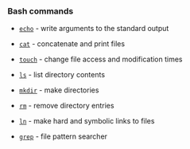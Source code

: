 ### Bash commands

* [`echo`](http://man.openbsd.org/?query=echo&apropos=0&sec=0&arch=default&manpath=OpenBSD-current) - write arguments to the standard output

* [`cat`](http://man.openbsd.org/OpenBSD-current/man1/cat.1) - concatenate and print files

* [`touch`](http://man.openbsd.org/cgi-bin/man.cgi/OpenBSD-current/man1/touch.1?query=touch%26arch=i386) - change file access and modification times

* [`ls`](http://man.openbsd.org/cgi-bin/man.cgi/OpenBSD-current/man1/ls.1?query=ls%26arch=i386) - list directory contents

* [`mkdir`](http://man.openbsd.org/?query=mkdir&apropos=0&sec=0&arch=default&manpath=OpenBSD-current) - make directories

* [`rm`](http://man.openbsd.org/cgi-bin/man.cgi/OpenBSD-current/man1/rm.1?query=rm%26arch=i386) - remove directory entries

* [`ln`](http://man.openbsd.org/cgi-bin/man.cgi/OpenBSD-current/man1/ln.1?query=ln%26arch=i386) - make hard and symbolic links to files

* [`grep`](http://man.openbsd.org/cgi-bin/man.cgi/OpenBSD-current/man1/egrep.1?query=grep%26arch=i386) - file pattern searcher

